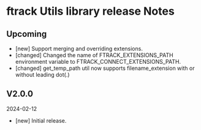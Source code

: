 # ftrack Utils library release Notes

## Upcoming

* [new] Support merging and overriding extensions.
* [changed] Changed the name of FTRACK_EXTENSIONS_PATH environment variable to FTRACK_CONNECT_EXTENSIONS_PATH.
* [changed] get_temp_path util now supports filename_extension with or without leading dot(.)


## V2.0.0
2024-02-12

*  [new] Initial release.
